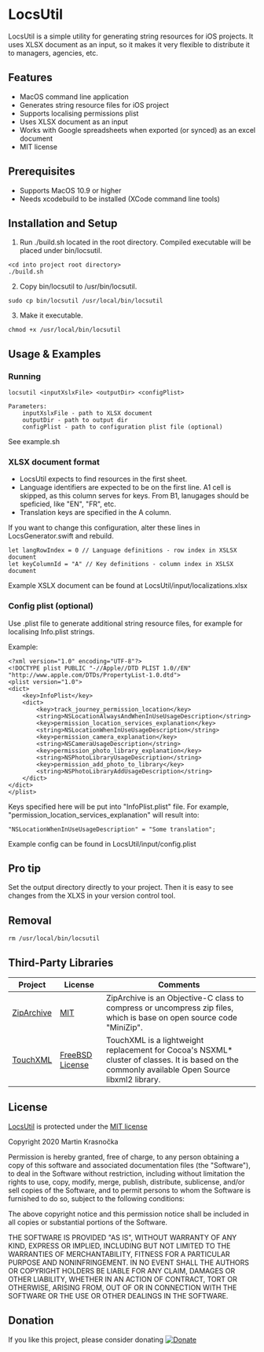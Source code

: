 # LocsUtil

LocsUtil is a simple utility for generating string resources for iOS projects. It uses XLSX document as an input, so it makes it very flexible to distribute it to managers, agencies, etc.

## Features

- MacOS command line application
- Generates string resource files for iOS project
- Supports localising permissions plist
- Uses XLSX document as an input
- Works with Google spreadsheets when exported (or synced) as an excel document
- MIT license

## Prerequisites
- Supports MacOS 10.9 or higher
- Needs xcodebuild to be installed (XCode command line tools)

## Installation and Setup

1. Run ./build.sh located in the root directory. Compiled executable will be placed under bin/locsutil.
```
<cd into project root directory>
./build.sh
```
2. Copy bin/locsutil to /usr/bin/locsutil.
```
sudo cp bin/locsutil /usr/local/bin/locsutil
```
3. Make it executable.
```
chmod +x /usr/local/bin/locsutil
```

## Usage & Examples

### Running
```
locsutil <inputXslxFile> <outputDir> <configPlist>

Parameters:
    inputXslxFile - path to XLSX document
    outputDir - path to output dir
    configPlist - path to configuration plist file (optional)
```
See example.sh

### XLSX document format
- LocsUtil expects to find resources in the first sheet.
- Language identifiers are expected to be on the first line. A1 cell is skipped, as this column serves for keys. From B1, lanugages should be speficied, like "EN", "FR", etc.
- Translation keys are specified in the A column.

If you want to change this configuration, alter these lines in LocsGenerator.swift and rebuild.
```
let langRowIndex = 0 // Language definitions - row index in XSLSX document
let keyColumnId = "A" // Key definitions - column index in XSLSX document
```
Example XSLX document can be found at LocsUtil/input/localizations.xlsx

### Config plist (optional)
Use .plist file to generate additional string resource files, for example for localising Info.plist strings.

Example:
```
<?xml version="1.0" encoding="UTF-8"?>
<!DOCTYPE plist PUBLIC "-//Apple//DTD PLIST 1.0//EN" "http://www.apple.com/DTDs/PropertyList-1.0.dtd">
<plist version="1.0">
<dict>
    <key>InfoPlist</key>
    <dict>
        <key>track_journey_permission_location</key>
        <string>NSLocationAlwaysAndWhenInUseUsageDescription</string>
        <key>permission_location_services_explanation</key>
        <string>NSLocationWhenInUseUsageDescription</string>
        <key>permission_camera_explanation</key>
        <string>NSCameraUsageDescription</string>
        <key>permission_photo_library_explanation</key>
        <string>NSPhotoLibraryUsageDescription</string>
        <key>permission_add_photo_to_library</key>
        <string>NSPhotoLibraryAddUsageDescription</string>
    </dict>
</dict>
</plist>
```
Keys specified here will be put into "InfoPlist.plist" file. For example, "permission_location_services_explanation" will result into:
```
"NSLocationWhenInUseUsageDescription" = "Some translation";
```
Example config can be found in LocsUtil/input/config.plist

## Pro tip
Set the output directory directly to your project. Then it is easy to see changes from the XLXS in your version control tool.

## Removal
```
rm /usr/local/bin/locsutil
```

## Third-Party Libraries

|Project|License|Comments|
|-|-|-|
|[ZipArchive](https://code.google.com/archive/p/ziparchive/)|[MIT](http://www.opensource.org/licenses/mit-license.php)|ZipArchive is an Objective-C class to compress or uncompress zip files, which is base on open source code "MiniZip".|
[TouchXML](https://github.com/TouchCode/TouchXML)|[FreeBSD License](https://www.freebsd.org/copyright/freebsd-license.html)|TouchXML is a lightweight replacement for Cocoa's NSXML* cluster of classes. It is based on the commonly available Open Source libxml2 library.|

## License

[LocsUtil](https://github.com/martinkrasnocka/LocsUtil) is protected under the [MIT license](http://www.opensource.org/licenses/mit-license.php)

Copyright 2020 Martin Krasnočka

Permission is hereby granted, free of charge, to any person obtaining a copy of this software and associated documentation files (the "Software"), to deal in the Software without restriction, including without limitation the rights to use, copy, modify, merge, publish, distribute, sublicense, and/or sell copies of the Software, and to permit persons to whom the Software is furnished to do so, subject to the following conditions:

The above copyright notice and this permission notice shall be included in all copies or substantial portions of the Software.

THE SOFTWARE IS PROVIDED "AS IS", WITHOUT WARRANTY OF ANY KIND, EXPRESS OR IMPLIED, INCLUDING BUT NOT LIMITED TO THE WARRANTIES OF MERCHANTABILITY, FITNESS FOR A PARTICULAR PURPOSE AND NONINFRINGEMENT. IN NO EVENT SHALL THE AUTHORS OR COPYRIGHT HOLDERS BE LIABLE FOR ANY CLAIM, DAMAGES OR OTHER LIABILITY, WHETHER IN AN ACTION OF CONTRACT, TORT OR OTHERWISE, ARISING FROM, OUT OF OR IN CONNECTION WITH THE SOFTWARE OR THE USE OR OTHER DEALINGS IN THE SOFTWARE.

## Donation

If you like this project, please consider donating [![Donate](https://img.shields.io/badge/Donate-PayPal-green.svg)](https://www.paypal.com/cgi-bin/webscr?cmd=_donations&business=VUAUV9BSVNUYJ&currency_code=EUR&source=url)
